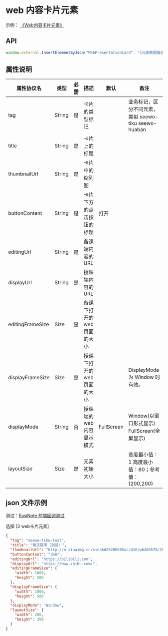 # web 内容卡片元素

示例：
[《Web内容卡片元素》](https://r302.cc/4z6Vvlp?platform=enpc&channel=copylink)

## API

```js
window.external.InsertElementByJson("WebPresentationCard", "{元素数据描述的 Json 对象}")
```

## 属性说明

| 属性协议名       | 类型   | 必需 | 描述                        | 默认       | 备注                                               |
|------------------|--------|-----|---------------------------|------------|----------------------------------------------------|
| tag              | String | 是   | 卡片的类型标记              |            | 业务标记，区分不同元素，类似 seewo-tiku seewo-huaban |
| title            | String | 是   | 卡片上的标题                |            |                                                    |
| thumbnailUrl     | String | 是   | 卡片中的缩列图              |            |                                                    |
| buttonContent    | String | 是   | 卡片下方的点击按钮的标题    | 打开       |                                                    |
| editingUrl       | String | 是   | 备课端内容的URL             |            |                                                    |
| displayUrl       | String | 是   | 授课端内容的URL             |            |                                                    |
| editingFrameSize | Size   | 是   | 备课下打开的 web 页面的大小 |            |                                                    |
| displayFrameSize | Size   | 是   | 授课下打开的 web 页面的大小 |            | DisplayMode 为 Window 时有效。                      |
| displayMode      | String | 否   | 授课端的web内容显示模式     | FullScreen | Window(以窗口形式显示) FullScreen(全屏显示)        |
| layoutSize       | Size   | 是   | 元素初始大小                |            | 宽度最小值：1 高度最小值：80；参考值：(200,200)        |

## json 文件示例

测试：[EasiNote 前端回调测试](https://easinote.github.io/EasiNote.ClientWebApi.Documentation/ )

选择 [3 web卡片元素]

```json
{
  "tag": "seewo-tiku-test",
  "title": "希沃题库（测试）",
  "thumbnailUrl": "http://n.sinaimg.cn/sinakd20200605ac/416/w640h576/20200605/301b-iurnkpq9297963.jpg",
  "buttonContent": "点击",
  "editingUrl": "https://bilibili.com",
  "displayUrl": "https://www.zhihu.com/",
  "editingFrameSize": {
    "width": 1000,
    "height": 500
  },
  "displayFrameSize": {
    "width": 1000,
    "height": 500
  },
  "displayMode": "Window",
  "layoutSize": {
    "width": 200,
    "height": 200
  }
}
```
